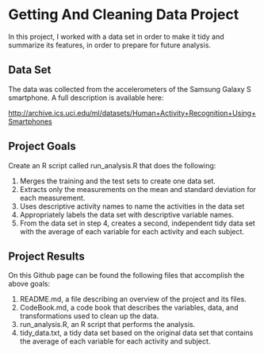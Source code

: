 # Getting And Cleaning Data Project
In this project, I worked with a data set in order to make it tidy and summarize its features, in order to prepare for future analysis. 

## Data Set
The data was collected from the accelerometers of the Samsung Galaxy S smartphone. A full description is available here:

http://archive.ics.uci.edu/ml/datasets/Human+Activity+Recognition+Using+Smartphones

## Project Goals
Create an R script called run_analysis.R that does the following:

1. Merges the training and the test sets to create one data set.
2. Extracts only the measurements on the mean and standard deviation for each measurement. 
3. Uses descriptive activity names to name the activities in the data set
4. Appropriately labels the data set with descriptive variable names. 
5. From the data set in step 4, creates a second, independent tidy data set with the average of each variable for each activity and each subject.

## Project Results
On this Github page can be found the following files that accomplish the above goals:

1. README.md, a file describing an overview of the project and its files.
2. CodeBook.md, a code book that describes the variables, data, and transformations used to clean up the data.
3. run_analysis.R, an R script that performs the analysis.
4. tidy_data.txt, a tidy data set based on the original data set that contains the average of each variable for each activity and subject.